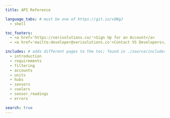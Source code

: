 ```yaml
---
title: API Reference

language_tabs: # must be one of https://git.io/vQNgJ
  - shell

toc_footers:
  - <a href='https://verisolutions.co/'>Sign Up for an Account</a>
  - <a href='mailto:developer@verisolutions.co'>Contact VS Developers</a>

includes: # adds different pages to the toc; found in ./source/includes
  - introduction
  - requirements
  - filtering
  - accounts
  - units
  - hubs
  - sensors
  - coolers
  - sensor_readings
  - errors

search: true
---
```

